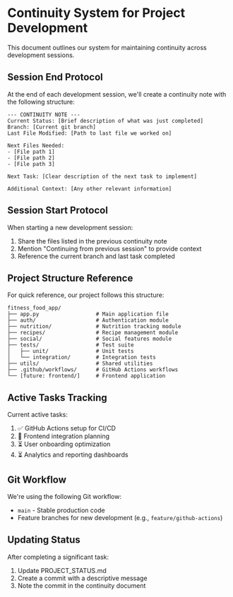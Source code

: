 # Continuity System for Project Development

This document outlines our system for maintaining continuity across development sessions.

## Session End Protocol

At the end of each development session, we'll create a continuity note with the following structure:

```
--- CONTINUITY NOTE ---
Current Status: [Brief description of what was just completed]
Branch: [Current git branch]
Last File Modified: [Path to last file we worked on]

Next Files Needed:
- [File path 1]
- [File path 2]
- [File path 3]

Next Task: [Clear description of the next task to implement]

Additional Context: [Any other relevant information]
```

## Session Start Protocol

When starting a new development session:

1. Share the files listed in the previous continuity note
2. Mention "Continuing from previous session" to provide context
3. Reference the current branch and last task completed

## Project Structure Reference

For quick reference, our project follows this structure:

```
fitness_food_app/
├── app.py                  # Main application file
├── auth/                   # Authentication module
├── nutrition/              # Nutrition tracking module
├── recipes/                # Recipe management module
├── social/                 # Social features module
├── tests/                  # Test suite
│   ├── unit/               # Unit tests
│   └── integration/        # Integration tests
├── utils/                  # Shared utilities
├── .github/workflows/      # GitHub Actions workflows
└── [future: frontend/]     # Frontend application
```

## Active Tasks Tracking

Current active tasks:
1. ✅ GitHub Actions setup for CI/CD
2. 🔄 Frontend integration planning
3. ⏳ User onboarding optimization
4. ⏳ Analytics and reporting dashboards

## Git Workflow

We're using the following Git workflow:
- `main` - Stable production code
- Feature branches for new development (e.g., `feature/github-actions`)

## Updating Status

After completing a significant task:
1. Update PROJECT_STATUS.md
2. Create a commit with a descriptive message
3. Note the commit in the continuity document